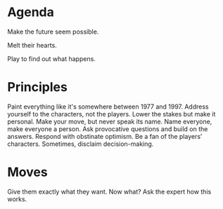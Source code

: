 # Agenda
Make the future seem possible.

Melt their hearts.

Play to find out what happens.
# Principles
Paint everything like it's somewhere between 1977 and 1997.
Address yourself to the characters, not the players.
Lower the stakes but make it personal.
Make your move, but never speak its name.
Name everyone, make everyone a person.
Ask provocative questions and build on the answers.
Respond with obstinate optimism.
Be a fan of the players’ characters.
Sometimes, disclaim decision-making.
# Moves
Give them exactly what they want. Now what?
Ask the expert how this works.